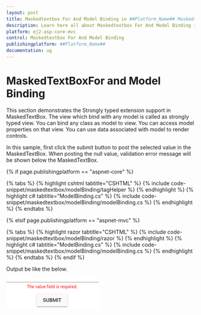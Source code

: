```yaml
---
layout: post
title: Maskedtextbox For And Model Binding in ##Platform_Name## Maskedtextbox Component
description: Learn here all about Maskedtextbox For And Model Binding in Syncfusion ##Platform_Name## Maskedtextbox component of syncfusion and more.
platform: ej2-asp-core-mvc
control: Maskedtextbox For And Model Binding
publishingplatform: ##Platform_Name##
documentation: ug
---
```


# MaskedTextBoxFor and Model Binding

This section demonstrates the Strongly typed extension support in MaskedTextBox. The view which bind with any model is called as strongly typed view. You can bind any class as model to view.
You can access model properties on that view. You can use data associated with model to render controls.

In this sample, first click the submit button to post the selected value in the MaskedTextBox. When posting the null value, validation error message will be shown below the MaskedTextBox.

{% if page.publishingplatform == "aspnet-core" %}

{% tabs %}
{% highlight cshtml tabtitle="CSHTML" %}
{% include code-snippet/maskedtextbox/modelBinding/tagHelper %}
{% endhighlight %}
{% highlight c# tabtitle="ModelBinding.cs" %}
{% include code-snippet/maskedtextbox/modelBinding/modelBinding.cs %}
{% endhighlight %}
{% endtabs %}

{% elsif page.publishingplatform == "aspnet-mvc" %}

{% tabs %}
{% highlight razor tabtitle="CSHTML" %}
{% include code-snippet/maskedtextbox/modelBinding/razor %}
{% endhighlight %}
{% highlight c# tabtitle="ModelBinding.cs" %}
{% include code-snippet/maskedtextbox/modelBinding/modelBinding.cs %}
{% endhighlight %}
{% endtabs %}
{% endif %}



Output be like the below.

![MaskedTextBox Sample](../images/modelbinding.png)
